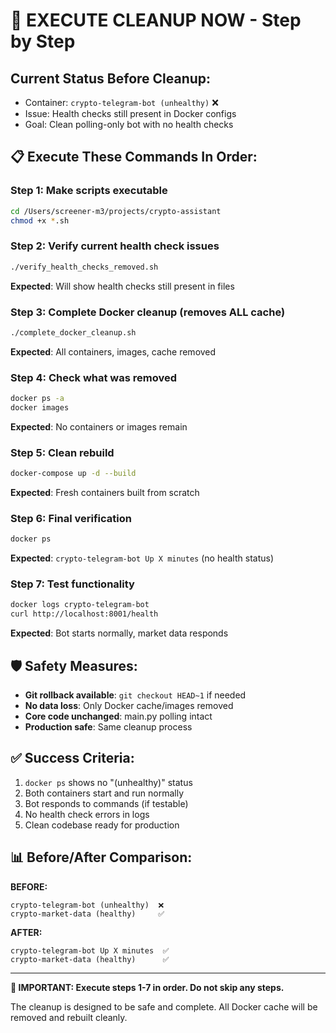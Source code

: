 # 🚀 EXECUTE CLEANUP NOW - Step by Step

## Current Status Before Cleanup:
- Container: `crypto-telegram-bot (unhealthy)` ❌
- Issue: Health checks still present in Docker configs
- Goal: Clean polling-only bot with no health checks

## 📋 Execute These Commands In Order:

### **Step 1: Make scripts executable**
```bash
cd /Users/screener-m3/projects/crypto-assistant
chmod +x *.sh
```

### **Step 2: Verify current health check issues**
```bash
./verify_health_checks_removed.sh
```
**Expected**: Will show health checks still present in files

### **Step 3: Complete Docker cleanup (removes ALL cache)**
```bash
./complete_docker_cleanup.sh
```
**Expected**: All containers, images, cache removed

### **Step 4: Check what was removed**
```bash
docker ps -a
docker images
```
**Expected**: No containers or images remain

### **Step 5: Clean rebuild**
```bash
docker-compose up -d --build
```
**Expected**: Fresh containers built from scratch

### **Step 6: Final verification**
```bash
docker ps
```
**Expected**: `crypto-telegram-bot Up X minutes` (no health status)

### **Step 7: Test functionality**
```bash
docker logs crypto-telegram-bot
curl http://localhost:8001/health
```
**Expected**: Bot starts normally, market data responds

## 🛡️ **Safety Measures:**
- **Git rollback available**: `git checkout HEAD~1` if needed
- **No data loss**: Only Docker cache/images removed
- **Core code unchanged**: main.py polling intact
- **Production safe**: Same cleanup process

## ✅ **Success Criteria:**
1. `docker ps` shows no "(unhealthy)" status
2. Both containers start and run normally
3. Bot responds to commands (if testable)
4. No health check errors in logs
5. Clean codebase ready for production

## 📊 **Before/After Comparison:**

**BEFORE:**
```
crypto-telegram-bot (unhealthy)  ❌
crypto-market-data (healthy)     ✅
```

**AFTER:**
```
crypto-telegram-bot Up X minutes  ✅
crypto-market-data (healthy)      ✅
```

---

**🚨 IMPORTANT: Execute steps 1-7 in order. Do not skip any steps.**

The cleanup is designed to be safe and complete. All Docker cache will be removed and rebuilt cleanly.